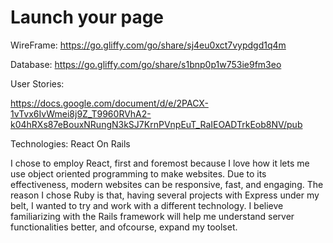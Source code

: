 # Launch your page
WireFrame: https://go.gliffy.com/go/share/sj4eu0xct7vypdgd1q4m

Database: https://go.gliffy.com/go/share/s1bnp0p1w753ie9fm3eo

User Stories:  

https://docs.google.com/document/d/e/2PACX-1vTvx6IvWmei8j9Z_T9960RVhA2-k04hRXs87eBouxNRungN3kSJ7KrnPVnpEuT_RaIEOADTrkEob8NV/pub

Technologies: React On Rails

I chose to employ React, first and foremost because I love how it lets me use object oriented programming to make websites. Due to its effectiveness, modern websites can be responsive, fast, and engaging. The reason I chose Ruby is that, having several projects with Express under my belt, I wanted to try and work with a different technology. I believe familiarizing with the Rails framework will help me understand server functionalities better, and ofcourse, expand my toolset. 

